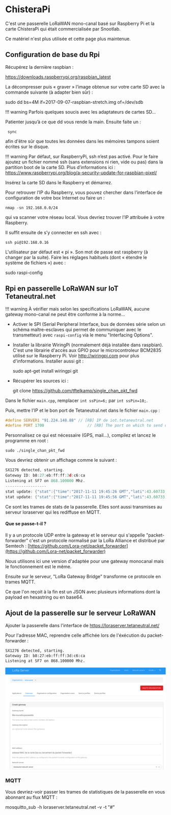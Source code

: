 # ChisteraPi

C'est une passerelle LoRaWAN mono-canal basé sur Raspberry Pi et la carte ChisteraPi qui était commercialisée par Snootlab.

Ce matériel n'est plus utilisée et cette page plus maintenue.

## Configuration de base du Rpi

Récupérez la dernière raspbian :

https://downloads.raspberrypi.org/raspbian_latest

La décompresser puis « graver » l’image obtenue sur votre carte SD avec la commande suivante (à adapter bien sûr) :

 sudo dd bs=4M if=2017-09-07-raspbian-stretch.img of=/dev/sdb

!!! warning
    Parfois quelques soucis avec les adaptateurs de cartes SD...

Patienter jusqu’à ce que dd vous rende la main. Ensuite faite un :

```
 sync
```

afin d'être sûr que toutes les données dans les mémoires tampons soient écrites sur le disque.

!!! warning
    Par défaut, sur RaspberryPi, ssh n’est pas activé. Pour le faire ajoutez un fichier nommé ssh (sans extensions ni rien, vide ou pas) dans la partition boot de la carte SD. Plus d’informations ici : https://www.raspberrypi.org/blog/a-security-update-for-raspbian-pixel/


Insérez la carte SD dans le Raspberry et démarrez.

Pour retrouver l’IP du Raspberry, vous pouvez chercher dans l’interface de configuration de votre box Internet ou faire un :

    nmap -sn 192.168.0.0/24

qui va scanner votre réseau local. Vous devriez trouver l’IP attribuée à votre Raspberry.

Il suffit ensuite de s’y connecter en ssh avec :

    ssh pi@192.168.0.16

L'utilisateur par défaut est « pi ». Son mot de passe est raspberry (à changer par la suite). Faire les réglages habituels (dont « étendre le système de fichiers ») avec :

 sudo raspi-config

## Rpi en passerelle LoRaWAN sur IoT Tetaneutral.net

!!! warning
    À vérifier mais selon les specifications LoRaWAN, aucune gateway mono-canal ne peut être conforme à la norme...


* Activer le SPI (Serial Peripheral Interface, bus de données série selon un schéma maître-esclaves qui permet de communiquer avec le transmetteur) avec `raspi-config` via le menu "Interfacing Options".

* Installer la librairie WiringPi (normalement déjà installée dans raspbian). C'est une  librairie d'accès aux GPIO pour le microcontroleur BCM2835 utilisé sur le Raspberry Pi. Voir http://wiringpi.com pour plus d'informations. Installer aussi git :

    sudo apt-get install wiringpi git


* Récupérer les sources ici :

    git clone https://github.com/tftelkamp/single_chan_pkt_fwd

Dans le fichier `main.cpp`, remplacer `int ssPin=6;` par `int ssPin=10;`.

Puis, mettre l'IP et le bon port de Tetaneutral.net dans le fichier `main.cpp` :

``` c
#define SERVER1 "91.224.148.88" // [RB] IP de iot.tetaneutral.net
#define PORT 1700                   // [RB] The port on which to send data
```


Personnalisez ce qui est nécessaire (GPS, mail...), compilez et lancez le programme en root :

    sudo ./single_chan_pkt_fwd

Vous devriez obtenir un affichage comme le suivant :

``` c
SX1276 detected, starting.
Gateway ID: b8:27:eb:ff:ff:3d:c6:ca
Listening at SF7 on 868.100000 Mhz.
------------------
stat update: {"stat":{"time":"2017-11-11 19:45:26 GMT","lati":43.60733,"long":1.46987,"alti":189,"rxnb":0,"rxok":0,"rxfw":0,"ackr":0.0,"dwnb":0,"txnb":0,"pfrm":"Single Channel Gateway","mail":"mail@remiboulle.fr","desc":"rboulle GW"}}
stat update: {"stat":{"time":"2017-11-11 19:45:56 GMT","lati":43.60733,"long":1.46987,"alti":189,"rxnb":0,"rxok":0,"rxfw":0,"ackr":0.0,"dwnb":0,"txnb":0,"pfrm":"Single Channel Gateway","mail":"mail@remiboulle.fr","desc":"rboulle GW"}}
```

Ce sont les trames de stats de la passerelle. Elles sont aussi transmises au serveur loraserver qui les rediffuse en MQTT.

#### Que se passe-t-il ?

Il y a un protocole UDP entre la gateway et le serveur qui s'appelle "packet-forwarder" c'est un protocole normalisé par la LoRa Alliance et distribué par Semtech : [https://github.com/Lora-net/packet_forwarder](https://github.com/Lora-net/packet_forwarder)

Nous utilisons ici une version d'adaptée pour une gateway monocanal mais le fonctionnement est le même.

Ensuite sur le serveur, "LoRa Gateway Bridge" transforme ce protocole en trames MQTT.

Ce que l'on reçoit à la fin est un JSON avec plusieurs informations dont la payload en hexastring ou en base64.

##  Ajout de la passerelle sur le serveur LoRaWAN

Ajouter la passerelle dans l'interface de https://loraserver.tetaneutral.net/

Pour l'adresse MAC, reprendre celle affichée lors de l'éxécution du packet-forwarder :

```
SX1276 detected, starting.
Gateway ID: b8:27:eb:ff:ff:3d:c6:ca
Listening at SF7 on 868.100000 Mhz.
```

![passerelleChisteraPi](../assets/img/passerelle-ChisteraPi-d6e47.png)

### MQTT

Vous devriez-voir passer les trames de statistiques de la passerelle en vous abonnant au flux MQTT :

 mosquitto_sub -h loraserver.tetaneutral.net -v -t "#"
